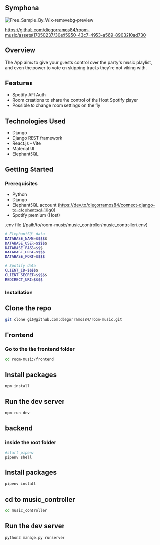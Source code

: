 ## Symphona
![Free_Sample_By_Wix-removebg-preview](https://github.com/diegorramos84/room-music/assets/17050237/6d0710b1-43e7-479a-92c8-4a1bcba1f93b)


https://github.com/diegorramos84/room-music/assets/17050237/30e95950-43c7-4953-a569-8903210ad730


## Overview

The App aims to give your guests control over the party's music playlist, and even the power to vote on skipping tracks they're not vibing with.

## Features

 - Spotify API Auth
 - Room creations to share the control of the Host Spotify player
 - Possible to change room settings on the fly

## Technologies Used

- Django
- Django REST framework
- React.js - Vite
- Material UI
- ElephantSQL

## Getting Started

### Prerequisites
 - Python
 - Django
 - ElephantSQL account (https://dev.to/diegorramos84/connect-django-to-elephantsql-10g0)
 - Spotify premium (Host)

.env file (/path/to/room-music/music_controller/music_controller/.env)
```bash
# ElephantSQL data
DATABASE_NAME=$$$$$
DATABASE_USER=$$$$$
DATABASE_PASS=$$$
DATABASE_HOST=$$$$
DATABASE_PORT=$$$$

# Spotify data
CLIENT_ID=$$$$$
CLIENT_SECRET=$$$$$
REDIRECT_URI=$$$$
```

### Installation

## Clone the repo
``` bash 
git clone git@github.com:diegorramos84/room-music.git
```

## Frontend
### Go to the the frontend folder
``` bash 
cd room-music/frontend
```

## Install packages 
``` bash 
npm install
```
## Run the dev server 
``` bash 
npm run dev
```

## backend
### inside the root folder
``` bash 
#start pipenv
pipenv shell
```

## Install packages 
``` bash 
pipenv install
```

## cd to music_controller
``` bash 
cd music_controller
```
## Run the dev server 
``` bash 
python3 manage.py runserver
```



